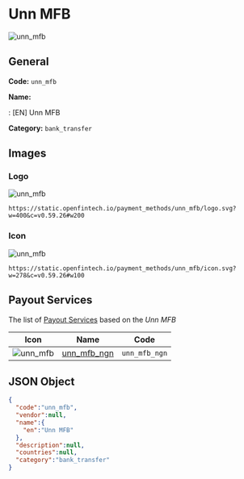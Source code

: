 
# Unn MFB 
![unn_mfb](https://static.openfintech.io/payment_methods/unn_mfb/logo.svg?w=400&c=v0.59.26#w200)  

## General 
**Code:** `unn_mfb` 
 
**Name:** 
 
:	[EN] Unn MFB 
 
**Category:** `bank_transfer` 
 

## Images 

### Logo 
![unn_mfb](https://static.openfintech.io/payment_methods/unn_mfb/logo.svg?w=400&c=v0.59.26#w200)  

```
https://static.openfintech.io/payment_methods/unn_mfb/logo.svg?w=400&c=v0.59.26#w200
```  

### Icon 
![unn_mfb](https://static.openfintech.io/payment_methods/unn_mfb/icon.svg?w=278&c=v0.59.26#w100)  

```
https://static.openfintech.io/payment_methods/unn_mfb/icon.svg?w=278&c=v0.59.26#w100
```  

## Payout Services 
 
The list of [Payout Services](/payout-services/) based on the _Unn MFB_ 

|Icon|Name|Code| 
|:---:|:---:|:---:| 
|![unn_mfb](https://static.openfintech.io/payout_methods/unn_mfb/icon.svg?w=278&c=v0.59.26#w40) |[unn_mfb_ngn](/payout-services/unn_mfb_ngn/)|`unn_mfb_ngn`| 
 

## JSON Object 

```json
{
  "code":"unn_mfb",
  "vendor":null,
  "name":{
    "en":"Unn MFB"
  },
  "description":null,
  "countries":null,
  "category":"bank_transfer"
}
```  
